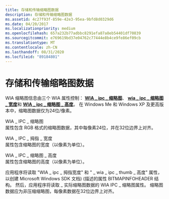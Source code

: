 ```yaml
---
title: 存储和传输缩略图数据
description: 存储和传输缩略图数据
ms.assetid: 4c27f93f-859e-42e3-95ea-9bfd8d0329d6
ms.date: 04/20/2017
ms.localizationpriority: medium
ms.openlocfilehash: 657a232b77adbbc8291efa87a8eb54401df70839
ms.sourcegitcommit: e769619bd37e04762c77444e8b4ce9fe86ef09cb
ms.translationtype: MT
ms.contentlocale: zh-CN
ms.lasthandoff: 08/31/2020
ms.locfileid: "89184801"
---
```

# <a name="storing-and-transferring-thumbnail-data"></a>存储和传输缩略图数据





WIA 缩略图信息由三个 WIA 属性控制： [**WIA \_ ipc \_ 缩略图**](./wia-ipc-thumbnail.md)、 [**wia \_ ipc \_ 缩略图 \_ 宽度**](./wia-ipc-thumbnail-width.md)和 [**WIA \_ ipc \_ 缩略图 \_ 高度**](./wia-ipc-thumbnail-height.md)。 在 Windows Me 和 Windows XP 及更高版本中，缩略图数据仅为24位/像素。

<a href="" id="wia-ipc-thumbnail"></a>WIA \_ IPC \_ 缩略图  
属性包含 RGB 格式的缩略图数据，其中每像素24位，并在32位边界上对齐。

<a href="" id="wia-ipc-thumb-width"></a>WIA \_ IPC \_ 拇指 \_ 宽度  
属性包含缩略图的宽度（以像素为单位）。

<a href="" id="wia-ipc-thumbnail-height"></a>WIA \_ IPC \_ 缩略图 \_ 高度  
属性包含缩略图的高度（以像素为单位）。

应用程序将读取 "WIA \_ ipc \_ 拇指宽度" 和 " \_ wia \_ ipc \_ thumb \_ 高度" 属性，以创建 Microsoft Windows SDK 文档)  (描述的属性 BITMAPINFOHEADER 结构。 然后，应用程序将读取 \_ 实际缩略图数据的 WIA IPC \_ 缩略图属性。 缩略图数据应为非压缩缩略图，每像素数据在32位边界上对齐。

 

